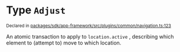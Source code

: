 # Type `Adjust`
<sub>Declared in [packages/sdk/app-framework/src/plugins/common/navigation.ts:123](https://github.com/dxos/dxos/blob/8ed3715dc/packages/sdk/app-framework/src/plugins/common/navigation.ts#L123)</sub>


An atomic transaction to apply to  `location.active` , describing which element to (attempt to) move to which location.



